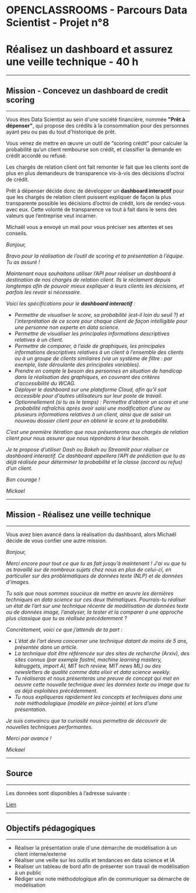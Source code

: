 # OPENCLASSROOMS - Parcours Data Scientist - Projet n°8
# Réalisez un dashboard et assurez une veille technique - 40 h

------------------------------
## Mission - Concevez un dashboard de credit scoring
------------------------------

Vous êtes Data Scientist au sein d'une société financière, nommée **"Prêt à dépenser"**, qui propose des crédits à la consommation pour des personnes ayant peu ou pas du tout d'historique de prêt.

Vous venez de mettre en œuvre un outil de “scoring crédit” pour calculer la probabilité qu’un client rembourse son crédit, et classifier la demande en crédit accordé ou refusé.  

Les chargés de relation client ont fait remonter le fait que les clients sont de plus en plus demandeurs de transparence vis-à-vis des décisions d’octroi de crédit. 

Prêt à dépenser décide donc de développer un **dashboard interactif** pour que les chargés de relation client puissent expliquer de façon la plus transparente possible les décisions d’octroi de crédit, lors de rendez-vous avec eux. Cette volonté de transparence va tout à fait dans le sens des valeurs que l’entreprise veut incarner.

Michaël vous a envoyé un mail pour vous préciser ses attentes et ses conseils.

*Bonjour,*

*Bravo pour la réalisation de l’outil de scoring et ta présentation à l’équipe. Tu as assuré !*

*Maintenant nous souhaitons utiliser l’API pour réaliser un dashboard à destination de nos chargés de relation client. Ils le réclament depuis longtemps afin de pouvoir mieux expliquer à leurs clients les décisions, et parfois les revoir si nécessaire.* 

*Voici les spécifications pour le **dashboard interactif** :* 
* *Permettre de visualiser le score, sa probabilité (est-il loin du seuil ?) et l’interprétation de ce score pour chaque client de façon intelligible pour une personne non experte en data science.*
* *Permettre de visualiser les principales informations descriptives relatives à un client.*
* *Permettre de comparer, à l’aide de graphiques, les principales informations descriptives relatives à un client à l’ensemble des clients ou à un groupe de clients similaires (via un système de filtre : par exemple, liste déroulante des principales variables).*
* *Prendre en compte le besoin des personnes en situation de handicap dans la réalisation des graphiques, en couvrant des critères d'accessibilité du WCAG.*
* *Déployer le dashboard sur une plateforme Cloud, afin qu'il soit accessible pour d'autres utilisateurs sur leur poste de travail.*
* *Optionnellement (si tu as le temps) : Permettre d’obtenir un score et une probabilité rafraîchis après avoir saisi une modification d’une ou plusieurs informations relatives à un client, ainsi que de saisir un nouveau dossier client pour en obtenir le score et la probabilité.*
 
*C’est une première itération que nous présenterons aux chargés de relation client pour nous assurer que nous répondons à leur besoin.*

*Je te propose d’utiliser Dash ou Bokeh ou Streamlit pour réaliser ce dashboard interactif. Ce dashboard appellera l’API de prédiction que tu as déjà réalisée pour déterminer la probabilité et la classe (accord ou refus) d’un client.*

*Bon courage !*

*Mickael*

------------------------------
## Mission - Réalisez une veille technique
------------------------------

Vous avez bien avancé dans la réalisation du dashboard, alors Michaël décide de vous confier une autre mission.

*Bonjour,*

*Merci encore pour tout ce que tu as fait jusqu’à maintenant ! J’ai vu que tu as travaillé sur de nombreux sujets chez nous en plus de celui-ci, en particulier sur des problématiques de données texte (NLP) et de données d’images.*

*Tu sais que nous sommes soucieux de mettre en œuvre les dernières techniques en data science sur ces deux thématiques. Pourrais-tu réaliser un état de l’art sur une technique récente de modélisation de données texte ou de données image, l’analyser, la tester et la comparer à une approche plus classique que tu as réalisée précédemment ?*

*Concrètement, voici ce que j’attends de ta part :*
* *L’état de l’art devra concerner une technique datant de moins de 5 ans, présentée dans un article.*
* *La technique doit être référencée sur des sites de recherche (Arxiv), des sites connus (par exemple fastml, machine learning mastery, kdnuggets, import AI, MIT tech review, MIT news ML) ou des newsletters de qualité comme data elixir et data science weekly.*
* *Tu réaliseras et nous présenteras une preuve de concept qui met en oeuvre cette nouvelle technique avec les données texte ou image que tu as déjà exploitées précédemment.*
* *Tu nous expliqueras rapidement les concepts et techniques dans une note méthodologique (modèle en pièce-jointe) et lors d’une présentation.*

*Je suis convaincu que ta curiosité nous permettra de découvrir de nouvelles techniques performantes.*

*Merci par avance !*

*Mickael*

------------------------------
## Source 
------------------------------

Les données sont disponibles à l’adresse suivante : 

[Lien](https://s3-eu-west-1.amazonaws.com/static.oc-static.com/prod/courses/files/Parcours_data_scientist/Projet+-+Impl%C3%A9menter+un+mod%C3%A8le+de+scoring/Projet+Mise+en+prod+-+home-credit-default-risk.zip)


------------------------------
## Objectifs pédagogiques
------------------------------

  * Réaliser la présentation orale d'une démarche de modélisation à un client interne/externe
  * Réaliser une veille sur les outils et tendances en data science et IA
  * Réaliser un tableau de bord afin de présenter son travail de modélisation à un public
  * Rédiger une note méthodologique afin de communiquer sa démarche de modélisation
